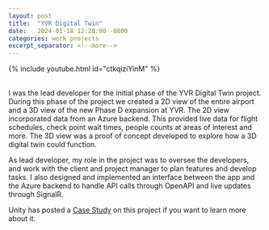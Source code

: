 ```yaml
---
layout: post
title:  "YVR Digital Twin"
date:   2024-01-18 12:28:00 -0800
categories: work projects
excerpt_separator: <!--more-->
---
```

{% include youtube.html id="ctkqiziYinM" %}
<!--more-->
<br>
I was the lead developer for the initial phase of the YVR Digital Twin project.  During this phase of the project we created a 2D view of the entire airport and a 3D view of the new Phase D expansion at YVR.  The 2D view incorporated data from an Azure backend.  This provided live data for flight schedules, check point wait times, people counts at areas of interest and more.  The 3D view was a proof of concept developed to explore how a 3D digital twin could function.

As lead developer, my role in the project was to oversee the developers, and work with the client and project manager to plan features and develop tasks.  I also designed and implemented an interface between the app and the Azure backend to handle API calls through OpenAPI and live updates through SignalR. 

Unity has posted a [Case Study][unity-case-study] on this project if you want to learn more about it.

[unity-case-study]: https://unity.com/case-study/vancouver-airport-authority